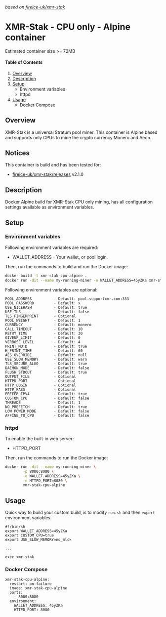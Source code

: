 ###### based on [fireice-uk/xmr-stak]
# XMR-Stak - CPU only - Alpine container

Estimated container size >= 72MB

#### Table of Contents

1. [Overview][Overview]
2. [Description][Description]
3. [Setup][Setup]
    * Environment variables
    * httpd
4. [Usage][Usage]
    * Docker Compose

## Overview

XMR-Stak is a universal Stratum pool miner. This container is Alpine based and supports only CPUs to mine the crypto currency Monero and Aeon.

## Notices

This container is build and has been tested for:

* [fireice-uk/xmr-stak/releases] v2.1.0

## Description

Docker Alpine build for XMR-Stak CPU only mining, has all configuration settings available as environment variables.

## Setup

### Environment variables

Following environment variables are required:

* WALLET_ADDRESS        - Your wallet, or pool login.

Then, run the commands to build and run the Docker image:

``` bash
docker build -t xmr-stak-cpu-alpine .
docker run -dit --name my-running-miner -e WALLET_ADDRESS=45yZKa xmr-stak-cpu-alpine
```

Following environment variables are optional:

```
POOL_ADDRESS          - Default: pool.supportxmr.com:333
POOL_PASSWORD         - Default: x
USE_NICEHASH          - Default: true
USE_TLS               - Default: false
TLS_FINGERPRINT       - Optional
POOL_WEIGHT           - Default: 1
CURRENCY              - Default: monero
CALL_TIMEOUT          - Default: 10
RETRY_TIME            - Default: 30
GIVEUP_LIMIT          - Default: 0
VERBOSE_LEVEL         - Default: 4
PRINT_MOTD            - Default: true
H_PRINT_TIME          - Default: 60
AES_OVERRIDE          - Default: null
USE_SLOW_MEMORY       - Default: warn
TLS_SECURE_ALGO       - Default: true
DAEMON_MODE           - Default: false
FLUSH_STDOUT          - Default: true
OUTPUT_FILE           - Optional
HTTPD_PORT            - Optional
HTTP_LOGIN            - Optional
HTTP_PASS             - Optional
PREFER_IPV4           - Default: true
CUSTOM_CPU            - Default: false
THREADS               - Default: 1
NO_PREFETCH           - Default: true
LOW_POWER_MODE        - Default: false
AFFINE_TO_CPU         - Default: false
```

### httpd

To enable the built-in web server:

* HTTPD_PORT

Then, run the commands to run the Docker image:

``` bash
docker run -dit --name my-running-miner \
        -p 8080:8080 \
        -e WALLET_ADDRESS=45yZKa \
        -e HTTPD_PORT=8080 \
        xmr-stak-cpu-alpine
```

## Usage

Quick way to build your custom build, is to modify `run.sh` and then `export` environment variables.

```
#!/bin/sh
export WALLET_ADDRESS=45yZKa
export CUSTOM_CPU=true
export USE_SLOW_MEMORY=no_mlck

...

exec xmr-stak
```

### Docker Compose

```
xmr-stak-cpu-alpine:
  restart: on-failure
  image: xmr-stak-cpu-alpine
  ports:
    - 8080:8080
  environment:
    WALLET_ADDRESS: 45yZKa
    HTTPD_PORT: 8080
```

[Overview]: #overview
[Description]: #description
[Setup]: #setup
[Usage]: #usage

[fireice-uk/xmr-stak]: https://github.com/fireice-uk/xmr-stak
[fireice-uk/xmr-stak/releases]: https://github.com/fireice-uk/xmr-stak/releases
